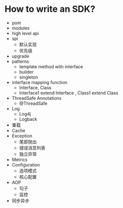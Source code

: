# How to write an SDK?

* pom
* modules
* high level api
* spi
  * 默认实现
  * 优先级
* upgrade
* patterns
  * template method with interface
  * builder
  * singleton
* interface mapping function
  * Interface,  Class
  * Interface1 extend Interface ,  Class1 extend Class
* ThreadSafe Annotations
  * @ThreadSafe
* Log
  * Log4j
  * Logback
* 重载
* Cache
* Exception
  * 尾部抛出
  * 错误消息列表
  * 独立异常
* Metrics
* Configuration
  * 选项模式
  * 核心配置
* AOP
  * 勾子
  * 监控
* 同步异步



